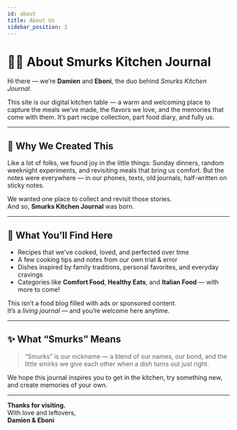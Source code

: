 ```yaml
---
id: about
title: About Us
sidebar_position: 2
---
```


# 👋🏾 About Smurks Kitchen Journal

Hi there — we’re **Damien** and **Eboni**, the duo behind _Smurks Kitchen Journal_.

This site is our digital kitchen table — a warm and welcoming place to capture the meals we’ve made, the flavors we love, and the memories that come with them. It’s part recipe collection, part food diary, and fully us.

---

## 🌿 Why We Created This

Like a lot of folks, we found joy in the little things: Sunday dinners, random weeknight experiments, and revisiting meals that bring us comfort. But the notes were everywhere — in our phones, texts, old journals, half-written on sticky notes.

We wanted one place to collect and revisit those stories.  
And so, **Smurks Kitchen Journal** was born.

---

## 🍳 What You’ll Find Here

- Recipes that we've cooked, loved, and perfected over time
- A few cooking tips and notes from our own trial & error
- Dishes inspired by family traditions, personal favorites, and everyday cravings
- Categories like **Comfort Food**, **Healthy Eats**, and **Italian Food** — with more to come!

This isn’t a food blog filled with ads or sponsored content.  
It’s a _living journal_ — and you’re welcome here anytime.

---

## ✨ What “Smurks” Means

> “Smurks” is our nickname — a blend of our names, our bond, and the little smirks we give each other when a dish turns out just right.

We hope this journal inspires you to get in the kitchen, try something new, and create memories of your own.

---

**Thanks for visiting.**  
With love and leftovers,  
**Damien & Eboni**
